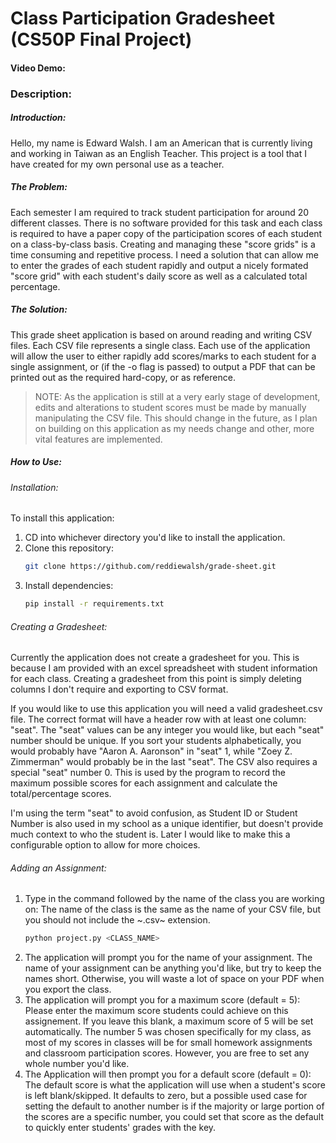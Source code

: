 # Class Participation Gradesheet (CS50P Final Project)

#### Video Demo: <URL HERE: TODO>

### Description:

##### Introduction:

Hello, my name is Edward Walsh. I am an American that is currently living and working in Taiwan as an English Teacher. This project is a tool that I have created for my own personal use as a teacher. 

##### The Problem:

Each semester I am required to track student participation for around 20 different classes. There is no software provided for this task and each class is required to have a paper copy of the participation scores of each student on a class-by-class basis. Creating and managing these "score grids" is a time consuming and repetitive process. I need a solution that can allow me to enter the grades of each student rapidly and output a nicely formated  "score grid" with each student's daily score as well as a calculated total percentage.

##### The Solution: 

This grade sheet application is based on around reading and writing CSV files. Each CSV file represents a single class. Each use of the application will allow the user to either rapidly add scores/marks to each student for a single assignment, or (if the -o flag is passed) to output a PDF that can be printed out as the required hard-copy, or as reference.

>NOTE: As the application is still at a very early stage of development, edits and alterations to student scores must be made by manually manipulating the CSV file. This should change in the future, as I plan on building on this application as my needs change and other, more vital features are implemented.

##### How to Use:

###### Installation:

To install this application:

1. CD into whichever directory you'd like to install the application.
1. Clone this repository:
    ```bash
    git clone https://github.com/reddiewalsh/grade-sheet.git 
    ```
1. Install dependencies:
    ```bash
    pip install -r requirements.txt
    ```

###### Creating a Gradesheet:

Currently the application does not create a gradesheet for you. This is because I am provided with an excel spreadsheet with student information for each class. Creating a gradesheet from this point is simply deleting columns I don't require and exporting to CSV format.

If you would like to use this application you will need a valid gradesheet.csv file. The correct format will have a header row with at least one column: "seat". The "seat" values can be any integer you would like, but each "seat" number should be unique. If you sort your students alphabetically, you would probably have "Aaron A. Aaronson" in "seat" 1, while "Zoey Z. Zimmerman" would probably be in the last "seat". The CSV also requires a special "seat" number 0. This is used by the program to record the maximum possible scores for each assignment and calculate the total/percentage scores.

I'm  using the term "seat" to avoid confusion, as Student ID or Student Number is also used in my school as a unique identifier, but doesn't provide much context to who the student is. Later I would like to make this a configurable option to allow for more choices.


###### Adding an Assignment:

1. Type in the command followed by the name of the class you are working on:
    The name of the class is the same as the name of your CSV file, but you should not include the ~.csv~ extension. 
	```bash
	python project.py <CLASS_NAME>
	```
2. The application will prompt you for the name of your assignment. The name of your assignment can be anything you'd like, but try to keep the names short. Otherwise, you will waste a lot of space on your PDF when you export the class.
3. The application will prompt you for a maximum score (default = 5): 
   Please enter the maximum score students could achieve on this assignement. If you leave this blank, a maximum score of 5 will be set automatically. The number 5 was chosen specifically for my class, as most of my scores in classes will be for small homework assignments and classroom participation scores. However, you are free to set any whole number you'd like.
4. The Application will then prompt you for a default score (default = 0):
   The default score is what the application will use when a student's score is left blank/skipped. It defaults to zero, but a possible used case for setting the default to another number is if the majority or large portion of the scores are a specific number, you could set that score as the default to quickly enter students' grades with the <Enter> key.




